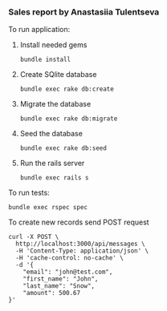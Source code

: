 ### Sales report by Anastasiia Tulentseva

To run application:

1. Install needed gems 

       bundle install
       
2. Create SQlite database 

       bundle exec rake db:create
       
3. Migrate the database 

       bundle exec rake db:migrate
       
4. Seed the database 

       bundle exec rake db:seed
       
5. Run the rails server 

       bundle exec rails s

To run tests:
          
    bundle exec rspec spec
    
To create new records send POST request
```
curl -X POST \
  http://localhost:3000/api/messages \
  -H 'Content-Type: application/json' \
  -H 'cache-control: no-cache' \
  -d '{
    "email": "john@test.com", 
    "first_name": "John", 
    "last_name": "Snow", 
    "amount": 500.67
}'
```
